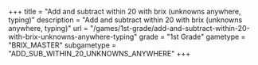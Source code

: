 +++
title = "Add and subtract within 20 with brix (unknowns anywhere, typing)"
description = "Add and subtract within 20 with brix (unknowns anywhere, typing)"
url = "/games/1st-grade/add-and-subtract-within-20-with-brix-unknowns-anywhere-typing"
grade = "1st Grade"
gametype = "BRIX_MASTER"
subgametype = "ADD_SUB_WITHIN_20_UNKNOWNS_ANYWHERE"
+++